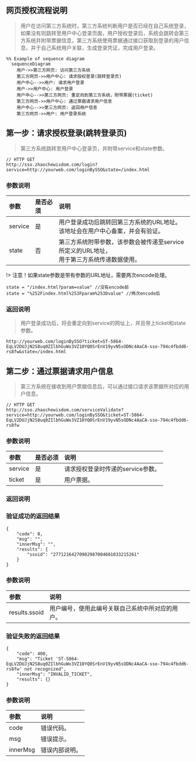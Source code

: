 ## 网页授权流程说明

> 用户在访问第三方系统时，第三方系统判断用户是否已经在自己系统登录，如果没有则跳转至用户中心登录页面，用户授权登录后，系统会跳转会第三方系统并附带票据信息，第三方系统使用票据通过接口获取到登录的用户信息，并于自己系统用户关联，生成登录凭证，完成用户登录。

```mermaid
%% Example of sequence diagram
  sequenceDiagram
    用户->>第三方网页: 访问第三方系统
    第三方网页->>用户中心: 请求授权登录(跳转登录页)
    用户中心-->>用户: 请求用户登录
    用户->>用户中心: 用户登录
    用户中心-->>第三方网页: 重定向到第三方系统，附带票据(ticket)
    第三方网页->>用户中心: 通过票据请求用户信息
    用户中心-->>第三方网页: 返回用户信息
    第三方网页->>用户: 用户登录系统
```



## 第一步：请求授权登录(跳转登录页)

> 第三方系统跳转至用户中心登录页，并附带service和state参数。

```
// HTTP GET
http://sso.zhaochewisdom.com/login?service=http://yourweb.com/loginBySSO&state=/index.html
```

### 参数说明

| 参数    | 是否必须 | 说明                                                         |
| :------ | :------- | :----------------------------------------------------------- |
| service | 是       | 用户登录成功后跳转回第三方系统的URL地址。<br />该地址会在用户中心备案，并会有验证。 |
| state   | 否       | 第三方系统附带参数，该参数会被传递至service所定义的URL地址，<br />用于第三方系统传递数据使用。 |

!> 注意！如果state参数是带有参数的URL地址，需要两次encode处理。

```
state = "/index.html?param=value" //没有encode前
state = "%252Findex.html%253Fparam%253Dvalue" //两次encode后
```

### 返回说明

> 用户登录成功后，将会重定向到service的网址上，并且带上ticket和state参数。

```
http://yourweb.com/loginBySSO?ticket=ST-5864-EqLV2DUJjN2S8uq0ZIlbhGuWx3VZ10YQ0SrEnV19yvN5sODNc4AaCA-sso-794c4fbdd6-rs8fw&state=/index.html
```



## 第二步：通过票据请求用户信息

> 第三方系统在接收到用户票据信息后，可以通过接口请求该票据所对应的用户信息。

```
// HTTP GET
http://sso.zhaochewisdom.com/serviceValidate?service=http://yourweb.com/loginBySSO&ticket=ST-5864-EqLV2DUJjN2S8uq0ZIlbhGuWx3VZ10YQ0SrEnV19yvN5sODNc4AaCA-sso-794c4fbdd6-rs8fw
```

### 参数说明

| 参数    | 是否必须 | 说明                              |
| :------ | :------- | :-------------------------------- |
| service | 是       | 请求授权登录时传递的service参数。 |
| ticket  | 是       | 用户票据。                        |

### 返回说明

### 验证成功的返回结果
```
{
	"code": 0,
	"msg": "",
	"innerMsg": "",
	"results": {
		"ssoid": "27712164270902987004601033215261"
	}
}
```

### 参数说明

| 参数          | 说明                                             |
| :------------ | :----------------------------------------------- |
| results.ssoid | 用户编号，使用此编号关联自己系统中所对应的用户。 |


### 验证失败的返回结果
```
{
    "code": 400,
    "msg": "Ticket 'ST-5864-EqLV2DUJjN2S8uq0ZIlbhGuWx3VZ10YQ0SrEnV19yvN5sODNc4AaCA-sso-794c4fbdd6-rs8fw' not recognized",
    "innerMsg": "INVALID_TICKET",
    "results": {}
}
```
### 参数说明

| 参数     | 说明           |
| :------- | :------------- |
| code     | 错误代码。     |
| msg      | 错误提示。     |
| innerMsg | 错误内部说明。 |

